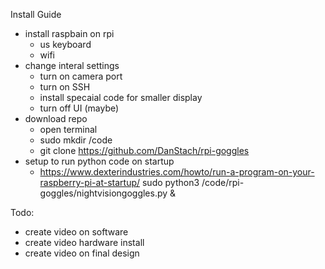 Install Guide 
- install raspbain on rpi
  - us keyboard
  - wifi
- change interal settings
  - turn on camera port
  - turn on SSH
  - install specaial code for smaller display
  - turn off UI (maybe)
- download repo
  - open terminal
  - sudo mkdir /code
  - git clone https://github.com/DanStach/rpi-goggles
- setup to run python code on startup
  - https://www.dexterindustries.com/howto/run-a-program-on-your-raspberry-pi-at-startup/
  sudo python3 /code/rpi-goggles/nightvisiongoggles.py &

Todo: 
- create video on software
- create video hardware install
- create video on final design
